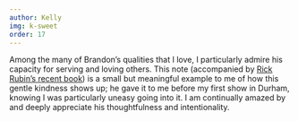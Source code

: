 ```yaml
---
author: Kelly
img: k-sweet
order: 17
---
```


Among the many of Brandon’s qualities that I love, I particularly admire his capacity for serving and loving others. This note (accompanied by <a href="https://www.amazon.com/Creative-Act-Way-Being/dp/0593652886">Rick Rubin’s recent book</a>) is a small but meaningful example to me of how this gentle kindness shows up; he gave it to me before my first show in Durham, knowing I was particularly uneasy going into it. I am continually amazed by and deeply appreciate his thoughtfulness and intentionality.